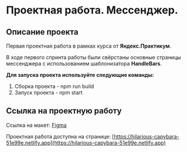 # Проектная работа. Мессенджер.

## Описание проекта

Первая проектная работа в рамках курса от **Яндекс.Практикум**.

В ходе первого спринта работы были свёрстаны основные страницы мессенджера с использованием шаблонизатора **HandleBars**.

**Для запуска проекта используйте следующие команды:**
1. Сборка проекта - npm run build
2. Запуск проекта - npm start

## Ссылка на проектную работу

Ссылка на макет: [Figma](https://www.figma.com/file/NxHVGyrtVacAGaBIGCJM5D/Messsenger.-Sprint-1?t=0uRgnrCWzty5sfx1-1)

Проектная работа доступна на странице: [https://hilarious-capybara-51e99e.netlify.app](https://hilarious-capybara-51e99e.netlify.app)